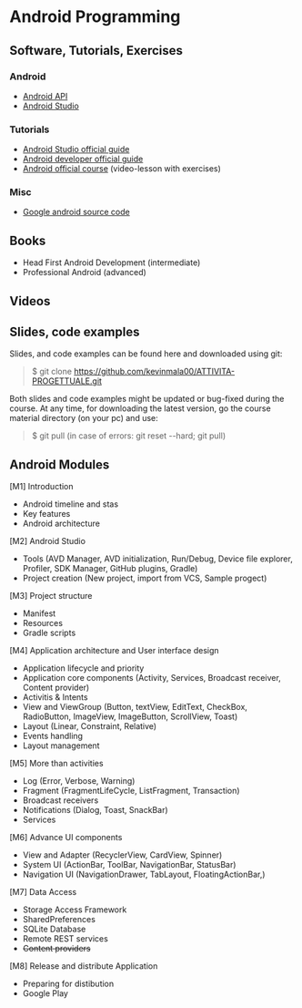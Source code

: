 # Android Programming

## Software, Tutorials, Exercises

### Android 
* [Android API](https://developer.android.com/reference)
* [Android Studio](https://developer.android.com/studio)

### Tutorials
* [Android Studio official guide](https://developer.android.com/studio/intro)
* [Android developer official guide](https://developer.android.com/guide)
* [Android official course](https://developer.android.com/courses) (video-lesson with exercises)

### Misc
* [Google android source code](https://android.googlesource.com/?format=HTML)


## Books
- Head First Android Development (intermediate)
- Professional Android (advanced)

## Videos

## Slides, code examples
Slides, and code examples can be found here and downloaded using git:

> $ git clone https://github.com/kevinmala00/ATTIVITA-PROGETTUALE.git

Both slides and code examples might be updated or bug-fixed during the course. At any time, for downloading the latest version, go the course material directory (on your pc) and use:

> $ git pull (in case of errors: git reset --hard; git pull)

## Android Modules
[M1] Introduction
* Android timeline and stas
* Key features
* Android architecture


[M2] Android Studio
* Tools (AVD Manager, AVD initialization, Run/Debug, Device file explorer, Profiler, SDK Manager, GitHub plugins, Gradle)
* Project creation (New project, import from VCS, Sample progect)


[M3] Project structure
* Manifest
* Resources
* Gradle scripts


[M4] Application architecture and User interface design
* Application lifecycle and priority
* Application core components (Activity, Services, Broadcast receiver, Content provider)
* Activitis & Intents
* View and ViewGroup (Button, textView, EditText, CheckBox, RadioButton,  ImageView, ImageButton, ScrollView, Toast)
* Layout (Linear, Constraint, Relative)
* Events handling
* Layout management


[M5] More than activities
* Log (Error, Verbose, Warning)
* Fragment (FragmentLifeCycle, ListFragment, Transaction) 
* Broadcast receivers
* Notifications (Dialog, Toast, SnackBar)
* Services


[M6] Advance UI components
* View and Adapter (RecyclerView, CardView, Spinner)
* System UI (ActionBar, ToolBar, NavigationBar, StatusBar)
* Navigation UI (NavigationDrawer, TabLayout, FloatingActionBar,)


[M7] Data Access
* Storage Access Framework
* SharedPreferences
* SQLite Database
* Remote REST services
* ~~Content providers~~



[M8] Release and distribute Application
* Preparing for distibution
* Google Play


